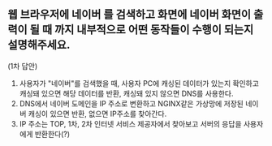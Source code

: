 ## 웹 브라우저에 네이버 를 검색하고 화면에 네이버 화면이 출력이 될 때 까지 내부적으로 어떤 동작들이 수행이 되는지 설명해주세요.

(1차 답안)
1. 사용자가 "네이버"를 검색했을 때, 사용자 PC에 캐싱된 데이터가 있는지 확인하고 캐싱돼 있으면 해당 데이터를 반환, 캐싱돼 있지 않으면 DNS를 사용한다.
2. DNS에서 네이버 도메인을 IP 주소로 변환하고 NGINX같은 가상망에 저장된 네이버 캐싱이 있으면 반환, 없으면 IP주소를 찾아간다.
3. IP 주소는 TOP, 1차, 2차 인터넷 서비스 제공자에서 찾아보고 서버의 응답을 사용자에게 반환한다(?)



